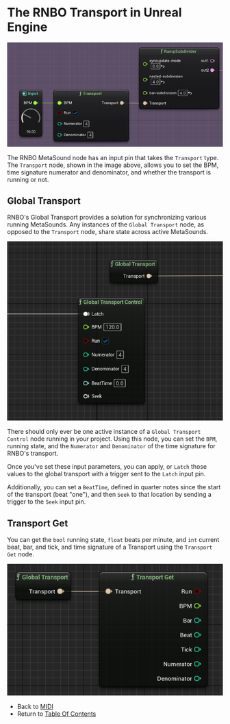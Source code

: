 # The RNBO Transport in Unreal Engine

![transport node](img/transport.png)

The RNBO MetaSound node has an input pin that takes the `Transport` type. The `Transport` node, shown in the image above, allows you to set the BPM, time signature numerator and denominator, and whether the transport is running or not.

## Global Transport

RNBO's Global Transport provides a solution for synchronizing various running MetaSounds. Any instances of the `Global Transport` node, as opposed to the `Transport` node, share state across active MetaSounds. 

![global-transport](img/global-transport.png)

There should only ever be one active instance of a `Global Transport Control` node running in your project. Using this node, you can set the `BPM`, running state, and the `Numerator` and `Denominator` of the time signature for RNBO's transport. 

Once you've set these input parameters, you can apply, or `Latch` those values to the global transport with a trigger sent to the `Latch` input pin.

Additionally, you can set a `BeatTime`, defined in quarter notes since the start of the transport (beat "one"), and then `Seek` to that location by sending a trigger to the `Seek` input pin.

## Transport Get

You can get the `bool` running state, `float` beats per minute, and `int` current beat, bar, and tick, and time signature of a Transport using the `Transport Get` node. 

![transport-get](img/transport-get.png)

- Back to [MIDI](MIDI.md)
- Return to [Table Of Contents](README.md/#documentation-table-of-contents)
